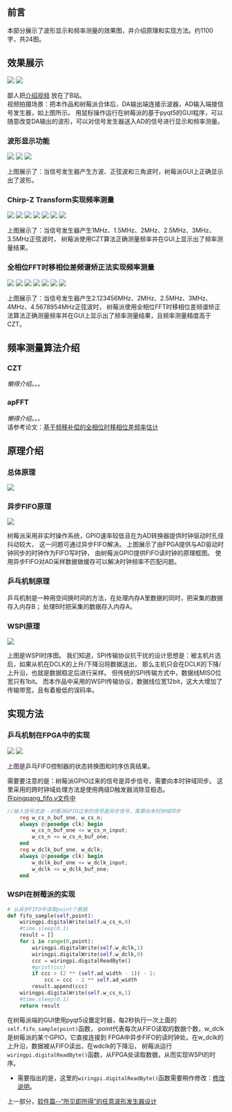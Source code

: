 ## 前言
本部分展示了波形显示和频率测量的效果图，并介绍原理和实现方法。约1100字，共24图。     

## 效果展示
<img src='photo/zongti.jpg'/>
    
<img src='photo/lianjie.jpg'/>
    
鄙人把[介绍视频](https://www.bilibili.com/video/BV1644y1q7s1/) 放在了B站。     
视频拍摄场景：把本作品和树莓派合体后，DA输出端连接示波器，AD输入端接信号发生器，如上图所示。
用鼠标操作运行在树莓派的基于pyqt5的GUI程序，可以随意改变DA输出的波形，可以对信号发生器送入AD的信号进行显示和频率测量。     
### 波形显示功能
<img src='photo/31.jpg'/>
    
<img src='photo/32.jpg'/>
    
<img src='photo/33.jpg'/>
    
上图展示了：当信号发生器产生方波、正弦波和三角波时，树莓派GUI上正确显示出了波形。      
### Chirp-Z Transform实现频率测量
<img src='photo/czt_gui.jpg'/>
    
<img src='photo/41.jpg'/>
    
<img src='photo/42.jpg'/>
    
<img src='photo/43.jpg'/>
    
<img src='photo/44.jpg'/>
    
<img src='photo/45.jpg'/>
    
<img src='photo/46.jpg'/>
    
上图展示了：当信号发生器产生1MHz、1.5MHz、2MHz、2.5MHz、3MHz、3.5MHz正弦波时，
树莓派使用CZT算法正确测量频率并在GUI上显示出了频率测量结果。     
### 全相位FFT时移相位差频谱矫正法实现频率测量
<img src='photo/apfft_gui.jpg'/>
    
<img src='photo/51.jpg'/>
    
<img src='photo/52.jpg'/>
    
<img src='photo/53.jpg'/>
    
<img src='photo/54.jpg'/>
    
<img src='photo/55.jpg'/>
    
<img src='photo/56.jpg'/>
    
上图展示了：当信号发生器产生2.123456MHz、2MHz、2.5MHz、3MHz、4MHz、4.5678954MHz正弦波时，
树莓派使用全相位FFT时移相位差频谱矫正法算法正确测量频率并在GUI上显示出了频率测量结果，且频率测量精度高于CZT。     

## 频率测量算法介绍

### CZT

_懒得介绍。。。_      
### apFFT

_懒得介绍。。。_      
请参考论文：[基于频移补偿的全相位时移相位差频率估计](https://kns.cnki.net/kcms/detail/detail.aspx?dbcode=CJFD&dbname=CJFDLAST2017&filename=TJDX201706013&v=28%25mmd2BMvfr9X211%25mmd2F0s2JXieNoU2D5BdnrjEbKMo28PyG7PuNl40%25mmd2FpseebzEXKy%25mmd2FxBZ7)       

## 原理介绍

### 总体原理
<img src='photo/osci_1.jpg'/>
    
### 异步FIFO原理
<img src='photo/FIFO.jpg'/>
    
树莓派采用非实时操作系统，GPIO速率较低且在为AD转换器提供时钟驱动时孔径抖动较大，
这一问题可通过异步FIFO解决。
上图展示了由FPGA提供与AD驱动时钟同步的时钟作为FIFO写时钟，
由树莓派GPIO提供FIFO读时钟的原理框图。
使用异步FIFO对AD采样数据做缓存可以解决时钟频率不匹配问题。
### 乒乓机制原理
乒乓机制是一种用空间换时间的方法，在处理内存A里数据的同时，把采集的数据存入内存B；
处理B时把采集的数据存入内存A。
### WSPI原理
<img src='photo/wspi.jpg'/>
    
上图是WSPI时序图。
我们知道，SPI传输协议抗干扰的设计思想是：被主机片选后，如果从机在DCLK的上升/下降沿将数据送出，
那么主机只会在DCLK的下降/上升沿，也就是数据稳定后进行采样。
但传统的SPI传输方式中，数据线MISO位宽只有1bit。
而本作品中采用的WSPI传输协议，数据线位宽12bit，这大大增加了传输带宽，且有着极低的误码率。

## 实现方法

### 乒乓机制在FPGA中的实现
<img src='photo/wspi_sm.jpg'/>
    
<img src='photo/wspi_sm_modelsim.jpg'/>
    
上图是乒乓FIFO控制器的状态转换图和时序仿真结果。       

需要要注意的是：树莓派GPIO过来的信号是异步信号，需要向本时钟域同步。
这里采用的跨时钟域处理方法是使用两级D触发器消除亚稳态。       
[在pingpang_fifo.v文件中](https://github.com/lu1198373615/MonikaSystem/blob/master/code_in_quartus/MONIKA/pingpang_fifo.v)     
```verilog
//输入信号滤波--树莓派GPIO过来的信号是异步信号，需要向本时钟域同步
	reg w_cs_n_buf_one, w_cs_n;
	always @(posedge clk) begin
		w_cs_n_buf_one <= w_cs_n_input;
		w_cs_n <= w_cs_n_buf_one;
	end
	reg w_dclk_buf_one, w_dclk;
	always @(posedge clk) begin
		w_dclk_buf_one <= w_dclk_input;
		w_dclk <= w_dclk_buf_one;
	end
```

### WSPI在树莓派的实现
```python
# 从异步FIFO中读取point个数据
def fifo_sample(self,point):
	wiringpi.digitalWrite(self.w_cs_n,0)
	#time.sleep(0.1)
	result = []
	for i in range(0,point):
		wiringpi.digitalWrite(self.w_dclk,1)
		wiringpi.digitalWrite(self.w_dclk,0)
		ccc = wiringpi.digitalReadByte()
		#print(ccc)
		if ccc > (2 ** (self.ad_width - 1)) - 1:
            ccc = ccc - 2 ** self.ad_width
        result.append(ccc)
	wiringpi.digitalWrite(self.w_cs_n,1)
	#time.sleep(0.1)
	return result
```
在树莓派端的GUI使用pyqt5设置定时器，每2秒执行一次上面的`self.fifo_sample(point)`函数，
point代表每次从FIFO读取的数据个数，w_dclk是树莓派的某个GPIO，它直接连接到
FPGA中异步FIFO的读时钟处。在w_dclk的上升沿，数据被从FIFO读出，在wdclk的下降沿，
树莓派运行`wiringpi.digitalReadByte()`函数，从FPGA处读取数据，从而实现WSPI的时序。
+ 需要指出的是，这里的`wiringpi.digitalReadByte()`函数需要稍作修改：[修改说明](https://github.com/lu1198373615/MonikaSystem/blob/master/MODIFY.md)。      
       
	   
	   
上一部分，[软件篇--“所见即所得”的任意波形发生器设计](https://github.com/lu1198373615/MonikaSystem/blob/master/SIGNALGENERATOR.md)     

